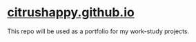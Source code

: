 # [citrushappy.github.io](https://citrushappy.github.io/)
This repo will be used as a portfolio for my work-study projects.

